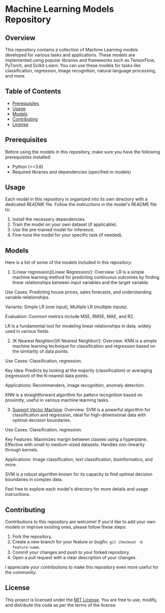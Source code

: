 # Machine Learning Models Repository

## Overview

This repository contains a collection of Machine Learning models developed for various tasks and applications. These models are implemented using popular libraries and frameworks such as TensorFlow, PyTorch, and Scikit-Learn. You can use these models for tasks like classification, regression, image recognition, natural language processing, and more.

## Table of Contents

- [Prerequisites](#prerequisites)
- [Usage](#usage)
- [Models](#models)
- [Contributing](#contributing)
- [License](#license)

## Prerequisites

Before using the models in this repository, make sure you have the following prerequisites installed:

- Python (>=3.6)
- Required libraries and dependencies (specified in models)

## Usage

Each model in this repository is organized into its own directory with a dedicated README file. Follow the instructions in the model's README file to:

1. Install the necessary dependencies.
2. Train the model on your own dataset (if applicable).
3. Use the pre-trained model for inference.
4. Fine-tune the model for your specific task (if needed).

## Models

Here is a list of some of the models included in this repository:

1. [Linear regression](Linear Regression/): Overview: LR is a simple machine learning method for predicting continuous outcomes by finding linear relationships between input variables and the target variable.

Use Cases: Predicting house prices, sales forecasts, and understanding variable relationships.

Variants: Simple LR (one input), Multiple LR (multiple inputs).

Evaluation: Common metrics include MSE, RMSE, MAE, and R2.

LR is a fundamental tool for modeling linear relationships in data, widely used in various fields.



2. [K Nearest Neighbor](K Nearest Neighbor/): Overview: KNN is a simple machine learning technique for classification and regression based on the similarity of data points.

Use Cases: Classification, regression.

Key Idea: Predicts by looking at the majority (classification) or averaging (regression) of the K-nearest data points.

Applications: Recommenders, image recognition, anomaly detection.

KNN is a straightforward algorithm for pattern recognition based on proximity, useful in various machine learning tasks.



3. [Support Vector Machine](SVM/): Overview: SVM is a powerful algorithm for classification and regression, ideal for high-dimensional data with optimal decision boundaries.

Use Cases: Classification, regression.

Key Features:
Maximizes margin between classes using a hyperplane.
Effective with small to medium-sized datasets.
Handles non-linearity through kernels.

Applications: Image classification, text classification, bioinformatics, and more.

SVM is a robust algorithm known for its capacity to find optimal decision boundaries in complex data.



Feel free to explore each model's directory for more details and usage instructions.

## Contributing

Contributions to this repository are welcome! If you'd like to add your own models or improve existing ones, please follow these steps:

1. Fork the repository.
2. Create a new branch for your feature or bugfix: `git checkout -b feature-name`.
3. Commit your changes and push to your forked repository.
4. Open a pull request with a clear description of your changes.

I appreciate your contributions to make this repository even more useful for the community.

## License

This project is licensed under the [MIT License](LICENSE). You are free to use, modify, and distribute the code as per the terms of the license.


